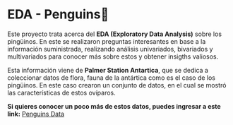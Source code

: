 # EDA - Penguins🐧
Este proyecto trata acerca del **EDA (Exploratory Data Analysis)** sobre los pingüinos. En este se realizaron preguntas interesantes en base a la información suministrada, realizando análisis univariados, bivariados y multivariados para conocer más sobre estos y obtener insigths valiosos. 

Esta información viene de **Palmer Station Antartica**, que se dedica a coleccionar datos de flora, fauna de la antártica como es el caso de los pingüinos. En este caso crearon un conjunto de datos, en el cual se mostró las características de estos ovíparos.

**Si quieres conocer un poco más de estos datos, puedes ingresar a este link:**
[Penguins Data](http://github.com/allisonhorst/palmerpenguins "Penguins Data")









